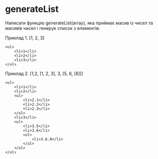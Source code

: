 # generateList

Написати функцію generateList(array), яка приймає масив із чисел та масивів чисел і генерує список з елементів:

Приклад 1. [1, 2, 3]

```
<ul>
    <li>1</li>
    <li>2</li>
    <li>3</li>
</ul>
```

Приклад 2. [1,2, [1, 2, 3], 3, [5, 6, [8]]]

```
<ul>
    <li>1</li>
    <li>2</li>
    <ul>
        <li>2.1</li>
        <li>2.2</li>
        <li>2.3</li>
    </ul>
    <li>3</li>
    <ul>
        <li>3.5</li>
        <li>3.6</li>
        <ul>
            <li>3.6.8</li>
        </ul>
    </ul>
</ul>
```